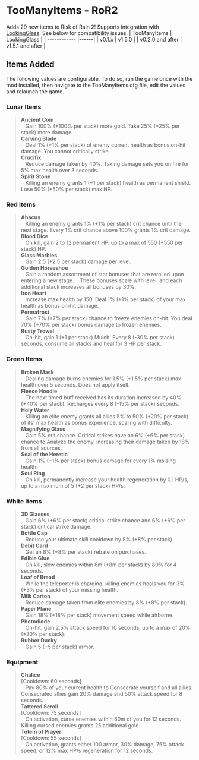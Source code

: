 # TooManyItems - RoR2
Adds 29 new items to Risk of Rain 2!
Supports integration with [LookingGlass](https://thunderstore.io/package/DropPod/LookingGlass/). See below for compatibility issues.
| TooManyItems | LookingGlass |
| ------------ |------|
| v0.1.x           | v1.5.0 |
| v0.2.0 and after | v1.5.1 and after |

## Items Added
The following values are configurable. To do so, run the game once with the mod installed, then navigate to the TooManyItems.cfg file, edit the values and relaunch the game.
### Lunar Items
> **Ancient Coin**  
> &nbsp;&nbsp;&nbsp;Gain 100% (+100% per stack) more gold. Take 25% (+25% per stack) more damage.  
> **Carving Blade**  
> &nbsp;&nbsp;&nbsp;Deal 1% (+1% per stack) of enemy current health as bonus on-hit damage. You cannot critically strike.  
> **Crucifix**  
> &nbsp;&nbsp;&nbsp;Reduce damage taken by 40%. Taking damage sets you on fire for 5% max health over 3 seconds.  
> **Spirit Stone**  
> &nbsp;&nbsp;&nbsp;Killing an enemy grants 1 (+1 per stack) health as permanent shield. Lose 50% (+50% per stack) max HP.  

### Red Items
> **Abacus**  
> &nbsp;&nbsp;&nbsp;Killing an enemy grants 1% (+1% per stack) crit chance until the next stage. Every 1% crit chance above 100% grants 1% crit damage.  
> **Blood Dice**  
> &nbsp;&nbsp;&nbsp;On kill, gain 2 to 12 permanent HP, up to a max of 550 (+550 per stack) HP.  
> **Glass Marbles**  
> &nbsp;&nbsp;&nbsp;Gain 2.5 (+2.5 per stack) damage per level.  
> **Golden Horseshoe**  
> &nbsp;&nbsp;&nbsp;Gain a random assortment of stat bonuses that are rerolled upon entering a new stage.
> &nbsp;&nbsp;&nbsp;These bonuses scale with level, and each additional stack increases all bonuses by 30%.  
> **Iron Heart**  
> &nbsp;&nbsp;&nbsp;Increase max health by 150. Deal 1% (+1% per stack) of your max health as bonus on-hit damage.  
> **Permafrost**  
> &nbsp;&nbsp;&nbsp;Gain 7% (+7% per stack) chance to freeze enemies on-hit. You deal 70% (+70% per stack) bonus damage to frozen enemies.  
> **Rusty Trowel**  
> &nbsp;&nbsp;&nbsp;On-hit, gain 1 (+1 per stack) Mulch. Every 8 (-30% per stack) seconds, consume all stacks and heal for 3 HP per stack.  

### Green Items
> **Broken Mask**  
> &nbsp;&nbsp;&nbsp;Dealing damage burns enemies for 1.5% (+1.5% per stack) max health over 5 seconds. Does not apply itself.  
> **Fleece Hoodie**  
> &nbsp;&nbsp;&nbsp;The next timed buff received has its duration increased by 40% (+40% per stack). Recharges every 8 (-15% per stack) seconds.  
> **Holy Water**  
> &nbsp;&nbsp;&nbsp;Killing an elite enemy grants all allies 5% to 50% (+20% per stack) of its' max health as bonus experience, scaling with difficulty.  
> **Magnifying Glass**  
> &nbsp;&nbsp;&nbsp;Gain 5% crit chance. Critical strikes have an 6% (+6% per stack) chance to Analyze the enemy, increasing their damage taken by 18% from all sources.  
> **Seal of the Heretic**  
> &nbsp;&nbsp;&nbsp;Gain 1% (+1% per stack) bonus damage for every 1% msising health.  
> **Soul Ring**  
> &nbsp;&nbsp;&nbsp;On kill, permanently increase your health regeneration by 0.1 HP/s, up to a maximum of 5 (+2 per stack) HP/s.  

### White Items
> **3D Glasses**  
> &nbsp;&nbsp;&nbsp;Gain 6% (+6% per stack) critical strike chance and 6% (+6% per stack) critical strike damage.  
> **Bottle Cap**  
> &nbsp;&nbsp;&nbsp;Reduce your ultimate skill cooldown by 8% (+8% per stack).  
> **Debit Card**  
> &nbsp;&nbsp;&nbsp;Get an 8% (+8% per stack) rebate on purchases.  
> **Edible Glue**  
> &nbsp;&nbsp;&nbsp;On kill, slow enemies within 8m (+8m per stack) by 80% for 4 seconds.  
> **Loaf of Bread**  
> &nbsp;&nbsp;&nbsp;While the teleporter is charging, killing enemies heals you for 3% (+3% per stack) of your missing health.  
> **Milk Carton**  
> &nbsp;&nbsp;&nbsp;Reduce damage taken from elite enemies by 8% (+8% per stack).  
> **Paper Plane**  
> &nbsp;&nbsp;&nbsp;Gain 18% (+18% per stack) movement speed while airborne.  
> **Photodiode**  
> &nbsp;&nbsp;&nbsp;On-hit, gain 2.5% attack speed for 10 seconds, up to a max of 20% (+20% per stack).  
> **Rubber Ducky**  
> &nbsp;&nbsp;&nbsp;Gain 5 (+5 per stack) armor.  

### Equipment
> **Chalice**  
> [Cooldown: 60 seconds]  
> &nbsp;&nbsp;&nbsp;Pay 80% of your current health to Consecrate yourself and all allies. Consecrated allies gain 20% damage and 50% attack speed for 8 seconds.  
> **Tattered Scroll**  
> [Cooldown: 75 seconds]  
> &nbsp;&nbsp;&nbsp;On activation, curse enemies within 60m of you for 12 seconds. Killing cursed enemies grants 25 additional gold.  
> **Totem of Prayer**  
> [Cooldown: 55 seconds]  
> &nbsp;&nbsp;&nbsp;On activation, grants either 100 armor, 30% damage, 75% attack speed, or 12% max HP/s regeneration for 12 seconds.  

